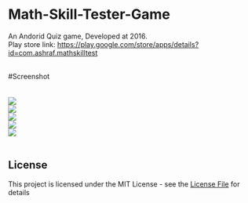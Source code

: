 # Math-Skill-Tester-Game
An Andorid Quiz game, Developed at 2016. 
</br>
Play store link: https://play.google.com/store/apps/details?id=com.ashraf.mathskilltest

</br>
#Screenshot

</br>
</br>


</br>
<img src="https://i.imgur.com/X0Bv4AR.png" />

</br>
<img src="https://i.imgur.com/jP5LXVA.png" />

</br>
<img src="https://i.imgur.com/3cF6oxF.png" />
</br>
<img src="https://i.imgur.com/776raTk.png" />
</br>
<img src="https://i.imgur.com/YYJqAYj.png" />
</br>

</br>

## License
This project is licensed under the MIT License - see the [License File](LICENSE) for details

